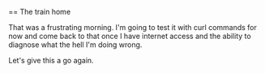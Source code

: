 == The train home

That was a frustrating morning.  I'm going to test it with curl commands for now and come back to that once I have internet access and the ability to diagnose what the hell I'm doing wrong.

Let's give this a go again.
